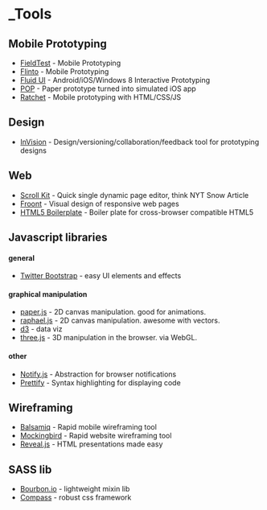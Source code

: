 # _Tools

## Mobile Prototyping
* [FieldTest](http://fieldtestapp.com) - Mobile Prototyping
* [Flinto](http://www.flinto.com/) - Mobile Prototyping
* [Fluid UI](http://www.fluidui.com/) - Android/iOS/Windows 8 Interactive Prototyping
* [POP](http://popapp.in/) - Paper prototype turned into simulated iOS app
* [Ratchet](http://maker.github.io/ratchet/) - Mobile prototyping with HTML/CSS/JS

## Design
* [InVision](http://www.invisionapp.com/) - Design/versioning/collaboration/feedback tool for prototyping designs

## Web
* [Scroll Kit](https://www.scrollkit.com/) - Quick single dynamic page editor, think NYT Snow Article
* [Froont](http://froont.com/) - Visual design of responsive web pages
* [HTML5 Boilerplate](http://html5boilerplate.com/) - Boiler plate for cross-browser compatible HTML5


## Javascript libraries

#### general
* [Twitter Bootstrap](http://twitter.github.io/bootstrap/javascript.html) - easy UI elements and effects

#### graphical manipulation
* [paper.js](http://paperjs.org/) - 2D canvas manipulation. good for animations.
* [raphael.js](http://raphaeljs.com/) - 2D canvas manipulation. awesome with vectors.
* [d3](http://d3js.org/) - data viz
* [three.js](http://threejs.org/) - 3D manipulation in the browser. via WebGL.

#### other
* [Notify.js](http://alxgbsn.co.uk/2013/02/20/notify-js-a-handy-wrapper-for-the-web-notifications-api/) - Abstraction for browser notifications
* [Prettify](https://code.google.com/p/google-code-prettify/) - Syntax highlighting for displaying code

## Wireframing
* [Balsamiq](http://www.balsamiq.com/) - Rapid mobile wireframing tool
* [Mockingbird](https://gomockingbird.com/) - Rapid website wireframing tool
* [Reveal.js](http://lab.hakim.se/reveal-js/#/) - HTML presentations made easy

## SASS lib
* [Bourbon.io](http://bourbon.io/) - lightweight mixin lib
* [Compass](http://compass-style.org/) - robust css framework
